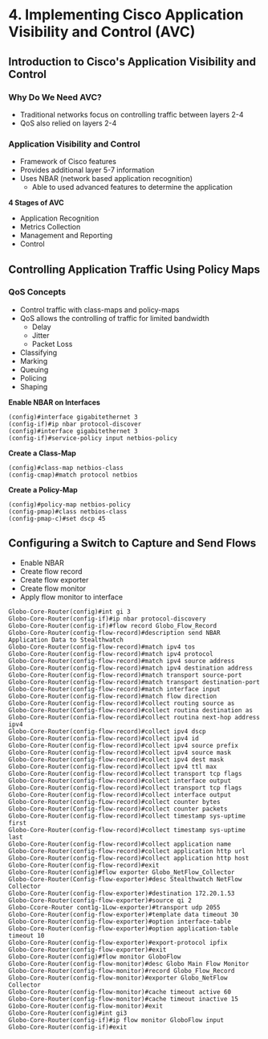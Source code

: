 # 4. Implementing Cisco Application Visibility and Control \(AVC\)

## Introduction to Cisco's Application Visibility and Control

### Why Do We Need AVC?

* Traditional networks focus on controlling traffic between layers 2-4
* QoS also relied on layers 2-4

### Application Visibility and Control

* Framework of Cisco features
* Provides additional layer 5-7 information
* Uses NBAR \(network based application recognition\)
  * Able to used advanced features to determine the application

**4 Stages of AVC**

* Application Recognition
* Metrics Collection
* Management and Reporting
* Control

## Controlling Application Traffic Using Policy Maps

### QoS Concepts

* Control traffic with class-maps and policy-maps
* QoS allows the controlling of traffic for limited bandwidth
  * Delay
  * Jitter
  * Packet Loss
* Classifying
* Marking
* Queuing
* Policing
* Shaping

**Enable NBAR on Interfaces**

```text
(config)#interface gigabitethernet 3
(config-if)#ip nbar protocol-discover
(config)#interface gigabitethernet 3
(config-if)#service-policy input netbios-policy
```

**Create a Class-Map**

```text
(config)#class-map netbios-class
(config-cmap)#match protocol netbios
```

**Create a Policy-Map**

```text
(config)#policy-map netbios-policy
(config-pmap)#class netbios-class
(config-pmap-c)#set dscp 45
```

## Configuring a Switch to Capture and Send Flows

* Enable NBAR
* Create flow record
* Create flow exporter
* Create flow monitor
* Apply flow monitor to interface

```text
Globo-Core-Router(config)#int gi 3
Globo-Core-Router(config-if)#ip nbar protocol-discovery
Globo-Core-Router(config-if)#flow record Globo_Flow_Record
Globo-Core-Router(config-flow-record)#description send NBAR Application Data to Stealthwatch
Globo-Core-Router(config-flow-record)#match ipv4 tos
Globo-Core-Router(config-flow-record)#match ipv4 protocol
Globo-Core-Router(config-flow-record)#match ipv4 source address
Globo-Core-Router(config-flow-record)#match ipv4 destination address
Globo-Core-Router(config-flow-record)#match transport source-port
Globo-Core-Router(config-flow-record)#match transport destination-port
Globo-Core-Router(config-flow-record)#match interface input
Globo-Core-Router(config-flow-record)#match flow direction
Globo-Core-Router(config-flow-record)#collect routing source as
Globo-Core-Router(Config-flow-record)#collect routina destination as
Globo-Core-Router(confia-flow-recordì#collect routina next-hop address ipv4
Globo-Core-Router(config-flow-record)#collect ipv4 dscp
Globo-Core-Router(confia-flow-record)#collect ipv4 id
Globo-Core-Router(config-flow-record)#collect ipv4 source prefix
Globo-Core-Router(config-flow-record)#collect ipv4 source mask
Globo-Core-Router(config-flow-record)#collect ipv4 dest mask
Globo-Core-Router(config-flow-record)#collect ipv4 ttl max
Globo-Core-Router(config-flow-record)#collect transport tcp flags
Globo-Core-Router(config-flow-record)#collect interface output
Globo-Core-Router(config-flow-record)#collect transport tcp flags
Globo-Core-Router(config-flow-record)#collect interface output
Globo-Core-Router(config-fLow-record)#collect counter bytes
Globo-Core-Router(Config-flow-record)#collect counter packets
Globo-Core-Router(config-flow-record)#collect timestamp sys-uptime first
Globo-Core-Router(config-flow-record)#collect timestamp sys-uptime last
Globo-Core-Router(config-flow-record)#collect application name
Globo-Core-Router(config-flow-record)#collect application http url
Globo-Core-Router(config-flow-record)#collect application http host
Globo-Core-Router(config-flow-record)#exit
Globo-Core-Router(config)#flow exporter Globo_NetFlow_Collector
Globo-Core-Router(Config-flow-exporter)#desc Stealthwatch NetFlow Collector
Globo-Core-Router(config-flow-exporter)#destination 172.20.1.53
Globo-Core-Router(config-flow-exporter)#source qi 2
Globo-Ccore-Router cont1g-1Low-exporter)#transport udp 2055
Globo-Core-Router(config-flow-exporter)#template data timeout 30
Globo-Core-Router(config-flow-exporter)#option interface-table
Globo-Core-Router(config-flow-exporter)#option application-table timeout 10
Globo-Core-Router(config-flow-exporter)#export-protocol ipfix
Globo-Core-Router(config-flow-exporter)#exit
Globo-Core-Router(config)#flow monitor GloboFlow
Globo-Core-Router(config-flow-monitor)#desc Globo Main Flow Monitor
Globo-Core-Router(config-flow-monitor)#record Globo_Flow_Record
Globo-Core-Router(config-flow-monitor)#exporter Globo_NetFlow Collector
Globo-Core-Router(config-flow-monitor)#cache timeout active 60
Globo-Core-Router(config-flow-monitor)#cache timeout inactive 15
G1obo-Core-Router(config-flow-monitor)#exit
Globo-Core-Router(config)#int gi3
Globo-Core-Router(config-if)#ip flow monitor GloboFlow input
Globo-Core-Router(config-if)#exit
```

